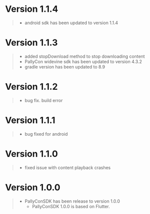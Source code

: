 # Version 1.1.4

>- android sdk has been updated to version 1.1.4

# Version 1.1.3

>- added stopDownload method to stop downloading content
>- PallyCon widevine sdk has been updated to version 4.3.2
>- gradle version has been updated to 8.9

# Version 1.1.2

>- bug fix. build error

# Version 1.1.1

>- bug fixed for android

# Version 1.1.0

> - fixed issue with content playback crashes

# Version 1.0.0

> - PallyConSDK has been release to version 1.0.0 
>   - PallyConSDK 1.0.0 is based on Flutter.
